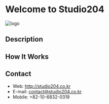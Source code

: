 # Welcome to Studio204
![logo](https://drive.google.com/file/d/1rMM5iqvH6va4EgMdWH27nuBpe-WR-OIt/view?usp=sharing)
## Description
## How It Works
## Contact
* Web: <http://studio204.co.kr>
* E-mail: contact@studio204.co.kr
* Mobile: +82-10-6832-0319
